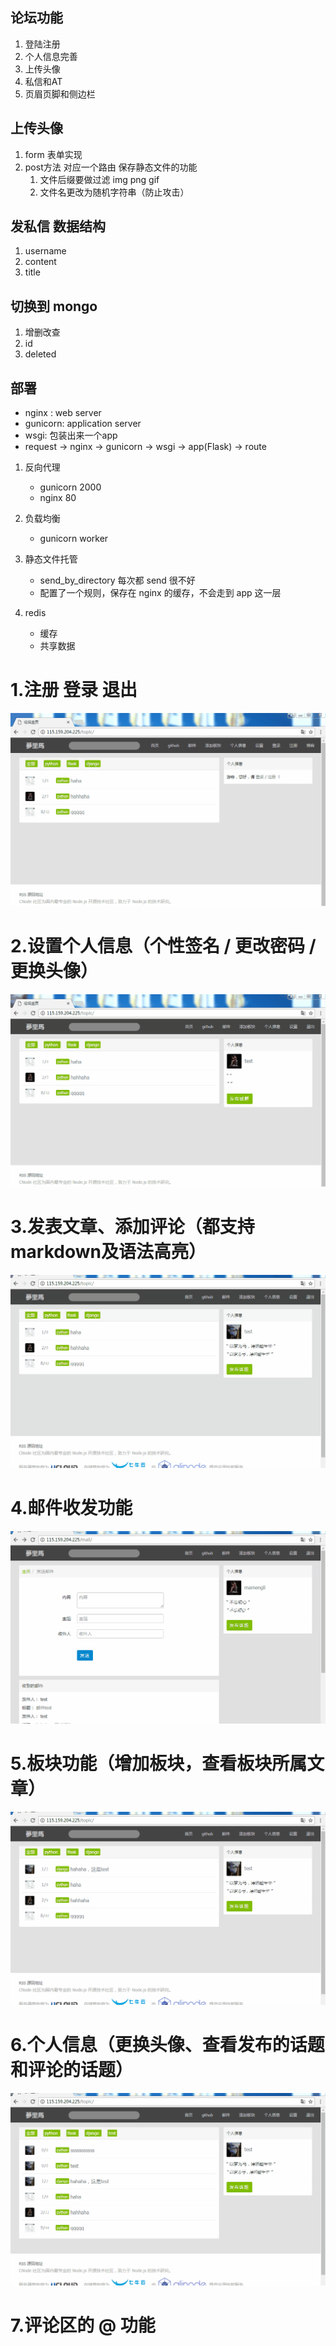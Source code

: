 论坛功能
--------
1. 登陆注册
2. 个人信息完善
3. 上传头像
4. 私信和AT
5. 页眉页脚和侧边栏



上传头像
--------
1. form 表单实现
2. post方法 对应一个路由 保存静态文件的功能
    1. 文件后缀要做过滤 img png gif
    2. 文件名更改为随机字符串（防止攻击）


发私信 数据结构
--------------
1. username
2. content
3. title


切换到 mongo
------------

1. 增删改查
2. id
3. deleted 

部署
----
- nginx : web server
- gunicorn: application server
- wsgi: 包装出来一个app
- request -> nginx -> gunicorn -> wsgi -> app(Flask) -> route

1. 反向代理
    - gunicorn 2000
    - nginx 80
2. 负载均衡
    - gunicorn worker
3. 静态文件托管
    - send_by_directory 每次都 send 很不好
    - 配置了一个规则，保存在 nginx 的缓存，不会走到 app 这一层

4. redis
    - 缓存
    - 共享数据


# 1.注册 登录 退出
![img](https://github.com/majunjun12345/forum/blob/master/%E9%A1%B5%E9%9D%A2%E5%8A%9F%E8%83%BD%E4%BB%8B%E7%BB%8D/%E6%B3%A8%E5%86%8C%E7%99%BB%E5%BD%95%E9%80%80%E5%87%BA.gif)

# 2.设置个人信息（个性签名 / 更改密码 / 更换头像）
![img](https://github.com/majunjun12345/forum/blob/master/%E9%A1%B5%E9%9D%A2%E5%8A%9F%E8%83%BD%E4%BB%8B%E7%BB%8D/%E8%AE%BE%E7%BD%AE%E4%B8%AA%E4%BA%BA%E4%BF%A1%E6%81%AF.gif)

# 3.发表文章、添加评论（都支持markdown及语法高亮）
![img](https://github.com/majunjun12345/forum/blob/master/%E9%A1%B5%E9%9D%A2%E5%8A%9F%E8%83%BD%E4%BB%8B%E7%BB%8D/%E5%8F%91%E5%B8%83%E8%AF%9D%E9%A2%98%E3%80%81%E6%B7%BB%E5%8A%A0%E8%AF%84%E8%AE%BA.gif)

# 4.邮件收发功能
![img](https://github.com/majunjun12345/forum/blob/master/%E9%A1%B5%E9%9D%A2%E5%8A%9F%E8%83%BD%E4%BB%8B%E7%BB%8D/%E9%82%AE%E4%BB%B6%E6%94%B6%E5%8F%91%E5%8A%9F%E8%83%BD.gif)

# 5.板块功能（增加板块，查看板块所属文章）
![img](https://github.com/majunjun12345/forum/blob/master/%E9%A1%B5%E9%9D%A2%E5%8A%9F%E8%83%BD%E4%BB%8B%E7%BB%8D/%E5%A2%9E%E5%8A%A0%E6%9D%BF%E5%9D%97%E3%80%81%E6%9F%A5%E7%9C%8B%E5%90%84%E6%9D%BF%E5%9D%97%E6%96%87%E7%AB%A0.gif)

# 6.个人信息（更换头像、查看发布的话题和评论的话题）
![img](https://github.com/majunjun12345/forum/blob/master/%E9%A1%B5%E9%9D%A2%E5%8A%9F%E8%83%BD%E4%BB%8B%E7%BB%8D/%E4%B8%AA%E4%BA%BA%E4%BF%A1%E6%81%AF.gif)

# 7.评论区的 @ 功能
